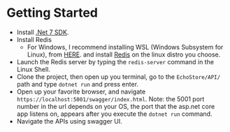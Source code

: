 # Getting Started
* Install [.Net 7 SDK](https://dotnet.microsoft.com/en-us/download/dotnet/7.0).
* Install Redis
  * For Windows, I recommend installing WSL (Windows Subsystem for Linux), from [HERE](https://learn.microsoft.com/en-us/windows/wsl/install). 
and install [Redis](https://redis.io/docs/getting-started/installation/install-redis-on-linux/) on the linux distro you choose. 
* Launch the Redis server by typing the `redis-server` command in the Linux Shell.
* Clone the project, then open up you terminal, go to the `EchoStore/API/` path and type `dotnet run` and press enter.
* Open up your favorite browser, and navigate `https://localhost:5001/swagger/index.html`.
Note: the 5001 port number in the url depends on your OS, the port that the asp.net core app listens on, appears after you execute the `dotnet run` command.
* Navigate the APIs using swagger UI.
